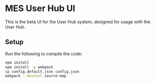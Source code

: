 # MES User Hub UI
This is the beta UI for the User Hub system, designed for usage with the User Hub.
## Setup
Run the following to compile the code:
```bash
npm install
npm install -g webpack
cp config.default.json config.json
webpack --devtool source-map
```
